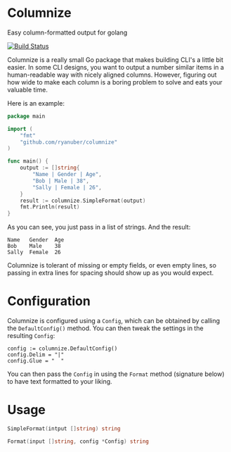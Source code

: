 Columnize
=========

Easy column-formatted output for golang

[![Build Status](https://travis-ci.org/ryanuber/columnize.svg)](https://travis-ci.org/ryanuber/columnize)

Columnize is a really small Go package that makes building CLI's a little bit
easier. In some CLI designs, you want to output a number similar items in a
human-readable way with nicely aligned columns. However, figuring out how wide
to make each column is a boring problem to solve and eats your valuable time.

Here is an example:

```go
package main

import (
    "fmt"
    "github.com/ryanuber/columnize"
)

func main() {
    output := []string{
        "Name | Gender | Age",
        "Bob | Male | 38",
        "Sally | Female | 26",
    }
    result := columnize.SimpleFormat(output)
    fmt.Println(result)
}
```

As you can see, you just pass in a list of strings. And the result:

```
Name   Gender  Age
Bob    Male    38
Sally  Female  26
```

Columnize is tolerant of missing or empty fields, or even empty lines, so
passing in extra lines for spacing should show up as you would expect.

Configuration
=============

Columnize is configured using a `Config`, which can be obtained by calling the
`DefaultConfig()` method. You can then tweak the settings in the resulting
`Config`:

```
config := columnize.DefaultConfig()
config.Delim = "|"
config.Glue = "  "
```

You can then pass the `Config` in using the `Format` method (signature below) to
have text formatted to your liking.

Usage
=====

```go
SimpleFormat(intput []string) string

Format(input []string, config *Config) string
```
